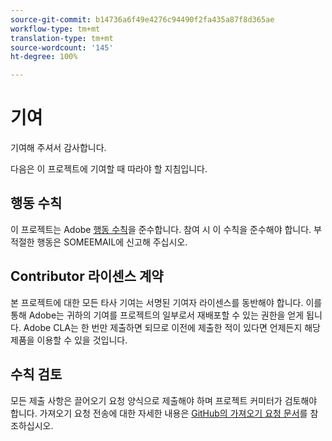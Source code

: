 ```yaml
---
source-git-commit: b14736a6f49e4276c94490f2fa435a87f8d365ae
workflow-type: tm+mt
translation-type: tm+mt
source-wordcount: '145'
ht-degree: 100%

---
```

# 기여

기여해 주셔서 감사합니다.

다음은 이 프로젝트에 기여할 때 따라야 할 지침입니다.

## 행동 수칙

이 프로젝트는 Adobe [행동 수칙](https://git.corp.adobe.com/OpenSourceAdvisoryBoard/starter-repo/blob/master/CODE_OF_CONDUCT.md)을 준수합니다. 참여 시 이 수칙을 준수해야 합니다. 부적절한 행동은 SOMEEMAIL에 신고해 주십시오.

## Contributor 라이센스 계약

본 프로젝트에 대한 모든 타사 기여는 서명된 기여자 라이센스를 동반해야 합니다. 이를 통해 Adobe는 귀하의 기여를 프로젝트의 일부로서
재배포할 수 있는 권한을 얻게 됩니다. Adobe CLA는 한 번만 제출하면 되므로 이전에 제출한 적이 있다면 언제든지 해당 제품을 이용할 수 있을 것입니다.

## 수칙 검토

모든 제출 사항은 끌어오기 요청 양식으로 제출해야 하며 프로젝트 커미터가
검토해야 합니다. 가져오기 요청 전송에 대한 자세한 내용은 [GitHub의 가져오기 요청 문서](https://help.github.com/articles/about-pull-requests/)를 참조하십시오.
